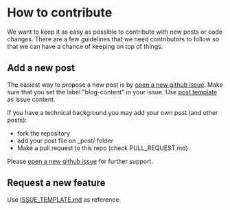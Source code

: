 # How to contribute

We want to keep it as easy as possible to contribute with new posts or code changes.
There are a few guidelines that we need contributors to follow so that we can have a chance of keeping on
top of things.

## Add a new post

The easiest way to propose a new post is by [open a new github issue](https://github.com/JumiaGroup/techblog/issues/new).
Make sure that you set the label "blog-content" in your issue.
Use [post template](POST_TEMPLATE.md) as issue content.

If you have a technical background you may add your own post (and other posts):

* fork the repository
* add your post file on _post/ folder
* Make a pull request to this repo (check PULL_REQUEST.md)

Please [open a new github issue](https://github.com/JumiaGroup/techblog/issues/new) for further support.

## Request a new feature

Use [ISSUE_TEMPLATE.md](ISSUE_TEMPLATE.md) as reference.
